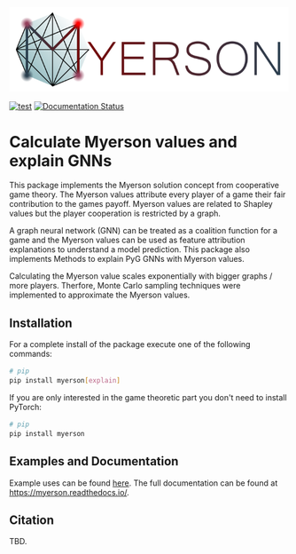 ![Myerson logo banner](docs/source/images/logo_banner_embedded.svg "Myerson")

[![test](https://github.com/kochgroup/myerson/actions/workflows/test.yml/badge.svg)](https://github.com/kochgroup/myerson/actions/workflows/test.yml)
[![Documentation Status](https://readthedocs.org/projects/myerson/badge/?version=latest)](https://myerson.readthedocs.io/en/latest/?badge=latest)

# Calculate Myerson values and explain GNNs

This package implements the Myerson solution concept from cooperative game theory. The Myerson values attribute every player of a game their fair contribution to the games payoff. Myerson values are related to Shapley values but the player cooperation is restricted by a graph.

A graph neural network (GNN) can be treated as a coalition function for a game and the Myerson values can be used as feature attribution explanations to understand a model prediction. This package also implements Methods to explain PyG GNNs with Myerson values.

Calculating the Myerson value scales exponentially with bigger graphs / more players. Therfore, Monte Carlo sampling techniques were implemented to approximate the Myerson values.

## Installation
For a complete install of the package execute one of the following commands:

```bash
# pip
pip install myerson[explain]
```

<!-- 
or

```bash
# conda / mamba
conda install myerson

# manually install pytorch dependencies, for example:
conda install pytorch torchvision torchaudio cpuonly -c pytorch
conda install conda install pyg -c pyg
```
 -->

If you are only interested in the game theoretic part you don't need to install PyTorch:

```bash 
# pip 
pip install myerson
```

<!-- 
or

```bash
# conda / mamba
conda install myerson
```
 -->

## Examples and Documentation
Example uses can be found [here](https://myerson.readthedocs.io/en/latest/get_started.html#get-started). The full documentation can be found at https://myerson.readthedocs.io/.

## Citation

TBD.